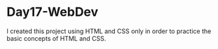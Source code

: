 # Day17-WebDev
I created this project using HTML and CSS only in order to practice the basic concepts of HTML and CSS.
